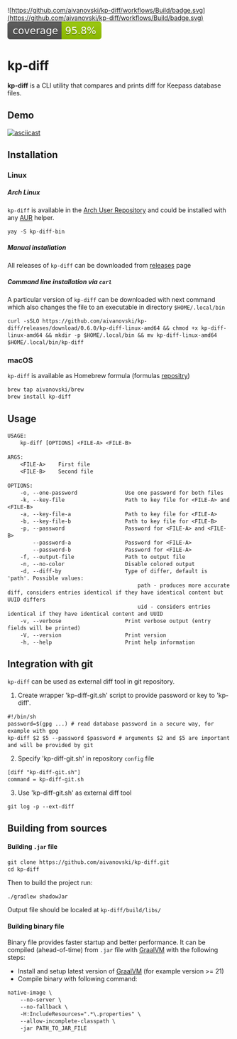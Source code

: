 ![https://github.com/aivanovski/kp-diff/workflows/Build/badge.svg](https://github.com/aivanovski/kp-diff/workflows/Build/badge.svg) ![Coverage](.github/badges/jacoco.svg)

# kp-diff
**kp-diff** is a CLI utility that compares and prints diff for Keepass database files.

## Demo
[![asciicast](https://asciinema.org/a/582798.svg)](https://asciinema.org/a/582798)

## Installation

### Linux

##### Arch Linux
`kp-diff` is available in the [Arch User Repository](https://aur.archlinux.org/) and could be installed with any [AUR](https://aur.archlinux.org/) helper.
```
yay -S kp-diff-bin
```

##### Manual installation
All releases of `kp-diff` can be downloaded from [releases](https://github.com/aivanovski/kp-diff/releases) page

##### Command line installation via `curl`
A particular version of `kp-diff` can be downloaded with next command which also changes the file to an executable in directory `$HOME/.local/bin`
```
curl -sSLO https://github.com/aivanovski/kp-diff/releases/download/0.6.0/kp-diff-linux-amd64 && chmod +x kp-diff-linux-amd64 && mkdir -p $HOME/.local/bin && mv kp-diff-linux-amd64 $HOME/.local/bin/kp-diff
```

### macOS
`kp-diff` is available as Homebrew formula (formulas [repositry](https://github.com/aivanovski/homebrew-brew))
```
brew tap aivanovski/brew
brew install kp-diff
```

## Usage
```
USAGE:
    kp-diff [OPTIONS] <FILE-A> <FILE-B>

ARGS:
    <FILE-A>    First file
    <FILE-B>    Second file

OPTIONS:
    -o, --one-password               Use one password for both files
    -k, --key-file                   Path to key file for <FILE-A> and <FILE-B>
    -a, --key-file-a                 Path to key file for <FILE-A>
    -b, --key-file-b                 Path to key file for <FILE-B>
    -p, --password                   Password for <FILE-A> and <FILE-B>
        --password-a                 Password for <FILE-A>
        --password-b                 Password for <FILE-A>
    -f, --output-file                Path to output file
    -n, --no-color                   Disable colored output
    -d, --diff-by                    Type of differ, default is 'path'. Possible values:
                                         path - produces more accurate diff, considers entries identical if they have identical content but UUID differs
                                         uid - considers entries identical if they have identical content and UUID
    -v, --verbose                    Print verbose output (entry fields will be printed)
    -V, --version                    Print version
    -h, --help                       Print help information
```

## Integration with git
`kp-diff` can be used as external diff tool in git repository.
1. Create wrapper 'kp-diff-git.sh' script to provide password or key to 'kp-diff'.
```
#!/bin/sh
password=$(gpg ...) # read database password in a secure way, for example with gpg
kp-diff $2 $5 --password $password # arguments $2 and $5 are important and will be provided by git
```
2. Specify 'kp-diff-git.sh' in repository `config` file
```
[diff "kp-diff-git.sh"]
command = kp-diff-git.sh
```
3. Use 'kp-diff-git.sh' as external diff tool
```
git log -p --ext-diff
```


## Building from sources
#### Building `.jar` file
```
git clone https://github.com/aivanovski/kp-diff.git
cd kp-diff
```
Then to build the project run:
```
./gradlew shadowJar
```
Output file should be localed at `kp-diff/build/libs/`

#### Building binary file
Binary file provides faster startup and better performance. It can be compiled (ahead-of-time) from `.jar` file with [GraalVM](https://www.graalvm.org/) with
the following steps:
- Install and setup latest version of [GraalVM](https://www.graalvm.org/) (for example version >= 21)
- Compile binary with following command:
```
native-image \
    --no-server \
    --no-fallback \
    -H:IncludeResources=".*\.properties" \
    --allow-incomplete-classpath \
    -jar PATH_TO_JAR_FILE
```
